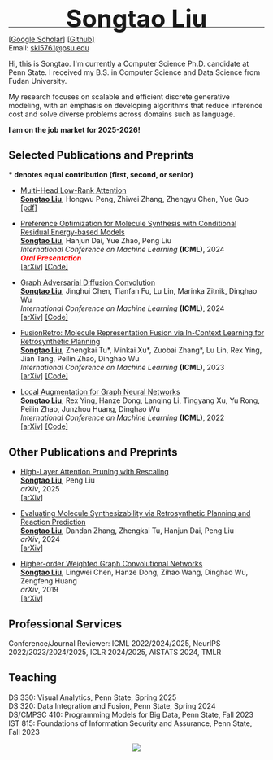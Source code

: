 <div style="line-height:5px">
  <div>
    <p align="center"><font size="7"><B>Songtao Liu</B></font></p>
    <hr style="height:1.5px;border-width:0;color:gray;background-color:gray">
  </div>
</div>


[[Google Scholar]](https://scholar.google.com/citations?user=OPZ_9L4AAAAJ&hl=en) [[Github]](https://github.com/SongtaoLiu0823)  
Email: skl5761@psu.edu


Hi, this is Songtao. I'm currently a Computer Science Ph.D. candidate at Penn State. I received my B.S. in Computer Science and Data Science from Fudan University.

My research focuses on scalable and efficient discrete generative modeling, with an emphasis on developing algorithms that reduce inference cost and solve diverse problems across domains such as language.

**I am on the job market for 2025-2026!**


## Selected Publications and Preprints    
**\* denotes equal contribution (first, second, or senior)**

* [Multi-Head Low-Rank Attention](https://drive.google.com/file/d/1W6Vm-urga96Hl4R17qq9A0f3mOQ5m5Fz/view?usp=share_link)  
  <b><u>Songtao Liu</u></b>, Hongwu Peng, Zhiwei Zhang, Zhengyu Chen, Yue Guo  
  [[pdf]](https://drive.google.com/file/d/1W6Vm-urga96Hl4R17qq9A0f3mOQ5m5Fz/view?usp=share_link) 
    
* [Preference Optimization for Molecule Synthesis with Conditional Residual Energy-based Models](https://arxiv.org/abs/2406.02066)  
  <b><u>Songtao Liu</u></b>, Hanjun Dai, Yue Zhao, Peng Liu  
  <em>International Conference on Machine Learning</em> <b>(ICML)</b>, 2024  
  <em><strong style="color: red;">Oral Presentation</strong></em>    
  [[arXiv]](https://arxiv.org/pdf/2406.02066) [[Code]](https://github.com/SongtaoLiu0823/CREBM) 
  
 * [Graph Adversarial Diffusion Convolution](https://arxiv.org/abs/2406.02059)  
  <b><u>Songtao Liu</u></b>, Jinghui Chen, Tianfan Fu, Lu Lin, Marinka Zitnik, Dinghao Wu  
  <em>International Conference on Machine Learning</em> <b>(ICML)</b>, 2024  
  [[arXiv]](https://arxiv.org/pdf/2406.02059) [[Code]](https://github.com/SongtaoLiu0823/GADC)

* [FusionRetro: Molecule Representation Fusion via In-Context Learning for Retrosynthetic Planning](https://arxiv.org/abs/2209.15315)  
  <b><u>Songtao Liu</u></b>, Zhengkai Tu\*, Minkai Xu\*, Zuobai Zhang\*, Lu Lin, Rex Ying, Jian Tang, Peilin Zhao, Dinghao Wu  
  <em>International Conference on Machine Learning</em> <b>(ICML)</b>, 2023  
  [[arXiv]](https://arxiv.org/pdf/2209.15315) [[Code]](https://github.com/SongtaoLiu0823/FusionRetro)  

* [Local Augmentation for Graph Neural Networks](https://arxiv.org/abs/2109.03856)  
  <b><u>Songtao Liu</u></b>, Rex Ying, Hanze Dong, Lanqing Li, Tingyang Xu, Yu Rong, Peilin Zhao, Junzhou Huang, Dinghao Wu  
  <em>International Conference on Machine Learning</em> <b>(ICML)</b>, 2022  
  [[arXiv]](https://arxiv.org/pdf/2109.03856) [[Code]](https://github.com/SongtaoLiu0823/LAGNN) 

## Other Publications and Preprints 
* [High-Layer Attention Pruning with Rescaling](https://arxiv.org/abs/2507.01900)  
  <b><u>Songtao Liu</u></b>, Peng Liu  
  <em>arXiv</em>, 2025  
  [[arXiv]](https://arxiv.org/pdf/2507.01900)

* [Evaluating Molecule Synthesizability via Retrosynthetic Planning and Reaction Prediction](https://arxiv.org/abs/2411.08306)  
  <b><u>Songtao Liu</u></b>, Dandan Zhang, Zhengkai Tu, Hanjun Dai, Peng Liu  
  <em>arXiv</em>, 2024  
  [[arXiv]](https://arxiv.org/pdf/2411.08306) 

* [Higher-order Weighted Graph Convolutional Networks](https://arxiv.org/abs/1911.04129)  
  <b><u>Songtao Liu</u></b>, Lingwei Chen, Hanze Dong, Zihao Wang, Dinghao Wu, Zengfeng Huang  
  <em>arXiv</em>, 2019  
  [[arXiv]](https://arxiv.org/pdf/1911.04129)

  
## Professional Services

Conference/Journal Reviewer: ICML 2022/2024/2025, NeurIPS 2022/2023/2024/2025, ICLR 2024/2025, AISTATS 2024, TMLR  

## Teaching
DS 330: Visual Analytics, Penn State, Spring 2025  
DS 320: Data Integration and Fusion, Penn State, Spring 2024  
DS/CMPSC 410: Programming Models for Big Data, Penn State, Fall 2023  
IST 815: Foundations of Information Security and Assurance, Penn State, Fall 2023  

<body>

  <center>
<a href="https://clustrmaps.com/site/1bpjp" title="Visit tracker"><img src="//clustrmaps.com/map_v2.png?cl=080808&w=300&t=tt&d=Acz3MGykYJy2Y-5DYlROlwwbSCLa2kU5-qmrsC3MtMM&co=ffffff&ct=808080" /></a>
    </center>

</body>
